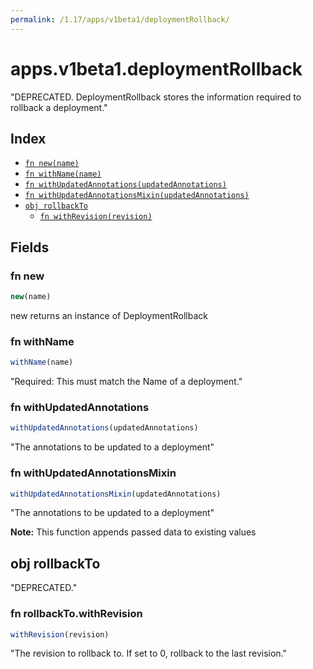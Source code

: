 ```yaml
---
permalink: /1.17/apps/v1beta1/deploymentRollback/
---
```


# apps.v1beta1.deploymentRollback

"DEPRECATED. DeploymentRollback stores the information required to rollback a deployment."

## Index

* [`fn new(name)`](#fn-new)
* [`fn withName(name)`](#fn-withname)
* [`fn withUpdatedAnnotations(updatedAnnotations)`](#fn-withupdatedannotations)
* [`fn withUpdatedAnnotationsMixin(updatedAnnotations)`](#fn-withupdatedannotationsmixin)
* [`obj rollbackTo`](#obj-rollbackto)
  * [`fn withRevision(revision)`](#fn-rollbacktowithrevision)

## Fields

### fn new

```ts
new(name)
```

new returns an instance of DeploymentRollback

### fn withName

```ts
withName(name)
```

"Required: This must match the Name of a deployment."

### fn withUpdatedAnnotations

```ts
withUpdatedAnnotations(updatedAnnotations)
```

"The annotations to be updated to a deployment"

### fn withUpdatedAnnotationsMixin

```ts
withUpdatedAnnotationsMixin(updatedAnnotations)
```

"The annotations to be updated to a deployment"

**Note:** This function appends passed data to existing values

## obj rollbackTo

"DEPRECATED."

### fn rollbackTo.withRevision

```ts
withRevision(revision)
```

"The revision to rollback to. If set to 0, rollback to the last revision."